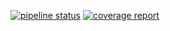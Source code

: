 [![pipeline status](https://stv.csie.ntut.edu.tw/liuhongde/GeoProject/badges/master/pipeline.svg)](https://stv.csie.ntut.edu.tw/liuhongde/GeoProject/commits/master)
[![coverage report](https://stv.csie.ntut.edu.tw/liuhongde/GeoProject/badges/master/coverage.svg)](https://stv.csie.ntut.edu.tw/liuhongde/GeoProject/commits/master)